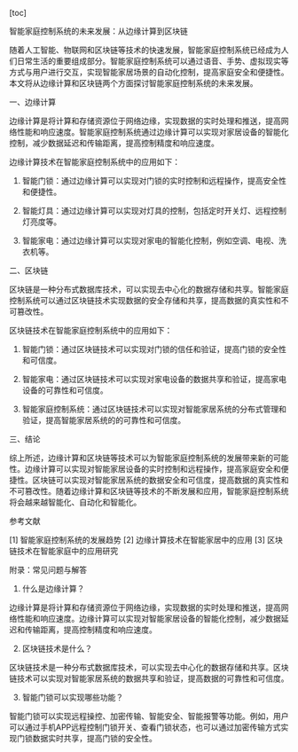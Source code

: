 
[toc]                    
                
                
智能家庭控制系统的未来发展：从边缘计算到区块链

随着人工智能、物联网和区块链等技术的快速发展，智能家庭控制系统已经成为人们日常生活的重要组成部分。智能家庭控制系统可以通过语音、手势、虚拟现实等方式与用户进行交互，实现智能家居场景的自动化控制，提高家庭安全和便捷性。本文将从边缘计算和区块链两个方面探讨智能家庭控制系统的未来发展。

一、边缘计算

边缘计算是将计算和存储资源位于网络边缘，实现数据的实时处理和推送，提高网络性能和响应速度。智能家庭控制系统通过边缘计算可以实现对家居设备的智能化控制，减少数据延迟和传输距离，提高控制精度和响应速度。

边缘计算技术在智能家庭控制系统中的应用如下：

1. 智能门锁：通过边缘计算可以实现对门锁的实时控制和远程操作，提高安全性和便捷性。

2. 智能灯具：通过边缘计算可以实现对灯具的控制，包括定时开关灯、远程控制灯亮度等。

3. 智能家电：通过边缘计算可以实现对家电的智能化控制，例如空调、电视、洗衣机等。

二、区块链

区块链是一种分布式数据库技术，可以实现去中心化的数据存储和共享。智能家庭控制系统可以通过区块链技术实现数据的安全存储和共享，提高数据的真实性和不可篡改性。

区块链技术在智能家庭控制系统中的应用如下：

1. 智能门锁：通过区块链技术可以实现对门锁的信任和验证，提高门锁的安全性和可信度。

2. 智能家电：通过区块链技术可以实现对家电设备的数据共享和验证，提高家电设备的可靠性和可信度。

3. 智能家庭控制系统：通过区块链技术可以实现对智能家居系统的分布式管理和验证，提高智能家居系统的的可靠性和可信度。

三、结论

综上所述，边缘计算和区块链等技术可以为智能家庭控制系统的发展带来新的可能性。边缘计算可以实现对智能家居设备的实时控制和远程操作，提高家庭安全和便捷性。区块链可以实现对智能家居系统的数据安全和可信度，提高数据的真实性和不可篡改性。随着边缘计算和区块链等技术的不断发展和应用，智能家庭控制系统将会越来越智能化、自动化和智能化。

参考文献

[1] 智能家庭控制系统的发展趋势
[2] 边缘计算技术在智能家居中的应用
[3] 区块链技术在智能家庭中的应用研究

附录：常见问题与解答

1. 什么是边缘计算？

边缘计算是将计算和存储资源位于网络边缘，实现数据的实时处理和推送，提高网络性能和响应速度。边缘计算可以实现对智能家居设备的智能化控制，减少数据延迟和传输距离，提高控制精度和响应速度。

2. 区块链技术是什么？

区块链技术是一种分布式数据库技术，可以实现去中心化的数据存储和共享。区块链技术可以实现对智能家居系统的数据共享和验证，提高数据的可靠性和可信度。

3. 智能门锁可以实现哪些功能？

智能门锁可以实现远程操控、加密传输、智能安全、智能报警等功能。例如，用户可以通过手机APP远程控制门锁开关、查看门锁状态，也可以通过加密传输方式实现门锁数据实时共享，提高门锁的安全性。


